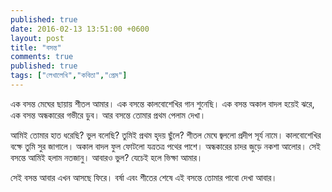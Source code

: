 ```yaml
---
published: true
date: 2016-02-13 13:51:00 +0600
layout: post
title: "বসন্ত"
comments: true
published: true
tags: ["লেখালেখি","কবিতা","প্রেম"]
---
```

এক বসন্ত মেঘের ছায়ায় শীতল আমার।
এক বসন্তে কালবোশেখির গান শুনেছি।
এক বসন্ত অকাল বাদল হয়েই ঝরে,
এক বসন্ত অন্ধকারের গভীরে ডুব।
আর বসন্তে তোমার প্রথম পেলাম দেখা।

আমিই তোমার হাত ধরেছি?
ভুল বলেছি? তুমিই প্রথম হৃদয় ছুঁলে?
শীতল মেঘে জ্বললো প্রদীপ সূর্য নামে।
কালবোশেখির বক্ষে তুমি সুর জাগালে।
অকাল বাদল ফুল ফোটলো যত্রতত্র পথের পাশে।
অন্ধকারের চাদর জুড়ে নকশা আলোর।
সেই বসন্তে আমিই হলাম নতজানু।
আবারও ভুল? যেচেই হলে ভিক্ষা আমার।

সেই বসন্ত আবার এখন আসছে ফিরে।
বর্ষা এবং শীতের শেষে
এই বসন্তে তোমার পাবো দেখা আবার।
